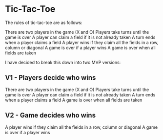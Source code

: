 # Tic-Tac-Toe

The rules of tic-tac-toe are as follows:

There are two players in the game (X and O)
Players take turns until the game is over
A player can claim a field if it is not already taken
A turn ends when a player claims a field
A player wins if they claim all the fields in a row, column or diagonal
A game is over if a player wins
A game is over when all fields are taken

I have decided to break this down into two MVP versions:

## V1 - Players decide who wins

There are two players in the game (X and O)
Players take turns until the game is over
A player can claim a field if it is not already taken
A turn ends when a player claims a field
A game is over when all fields are taken

## V2 - Game decides who wins

A player wins if they claim all the fields in a row, column or diagonal
A game is over if a player wins
